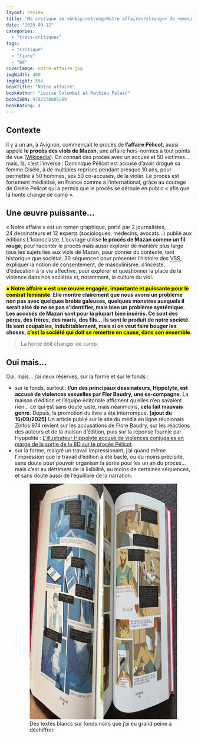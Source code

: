 ```yaml
---
layout: review
title: 'Ma critique de «&nbsp;<strong>Notre affaire</strong>» de <em>Louise Colombet et Mathieu Palain</em>'
date: "2025-09-12"
categories: 
  - "trucs-critiques"
tags: 
  - "critique"
  - "livre"
  - "bd"
coverImage: notre-affaire.jpg
imgWidth: 400
imgHeight: 554
bookTitle: "Notre affaire"
bookAuthor: "Louise Colombet et Mathieu Palain"
bookISBN: 9782378805289                   
bookRating: 4
---
```


<h2>Contexte</h2>

<p>Il y a un an, à Avignon, commençait le procès de <strong>l’affaire Pélicot</strong>, aussi appelé <strong>le procès des viols de Mazan</strong>, une affaire hors-normes à tout points de vue (<a href="https://fr.wikipedia.org/wiki/Affaire_des_viols_de_Mazan">Wikipedia</a>). On connait des procès avec un accusé et 50&nbsp;victimes… mais, là, c’est l’inverse&nbsp;: Dominique Pélicot est accusé d’avoir drogué sa femme Gisèle, à de multiples reprises pendant presque 10&nbsp;ans, pour permettre à 50&nbsp;hommes, ses 50&nbsp;co-accusés, de la violer. Le procès est fortement médiatisé, en France comme à l’international, grâce au courage de Gisèle Pelicot qui a permis que le procès se déroule en public «&nbsp;afin que la honte change de camp&nbsp;».</p>

<h2>Une œuvre puissante…</h2>

<p>«&nbsp;Notre affaire&nbsp;» est un roman graphique, porté par 2&nbsp;journalistes, 24&nbsp;dessinateurs et 12&nbsp;experts (sociologues, médecins, avocats…) publié aux éditions L’Iconoclaste. L’ouvrage utilise <strong>le procés de Mazan comme un fil rouge</strong>, pour raconter le procés mais aussi explorer de manière plus large tous les sujets liés aux viols de Mazan, pour donner du contexte, tant historique que sociétal. 30&nbsp;séquences pour présenter l’histoire des <abbr title="Violence Sexuelles et Sexistes">VSS</abbr>, expliquer la notion de consentement, de masculinisme. d’inceste, d’éducation à la vie affective, pour explorer et questionner la place de la violence dans nos sociétés et, notamment, la culture du viol.</p>

<p><strong><mark>«&nbsp;Notre affaire&nbsp;» est une œuvre engagée, importante et puissante pour le combat féministe</mark>. Elle montre clairement que nous avons un problème non pas avec quelques brebis galeuses, quelques monstres auxquels il serait aisé de ne se pas s’identifier, mais bien un problème systémique. Les accusés de Mazan sont pour la plupart bien insérés. Ce sont des pères, des frères, des maris, des fils… ils sont le produit de notre société. Ils sont coupables, indubitablement, mais si on veut faire bouger les choses, <mark>c’est la société qui doit se remettre en cause, dans son ensemble</mark>.</strong></p>

<blockquote class="citation">
  <p>La honte doit changer de camp.</p>
</blockquote>

<h2>Oui mais…</h2>

<p>Oui, mais… j’ai deux réserves, sur la forme et sur le fonds&nbsp;:</p>

<ul>
  <li>sur le fonds, surtout&nbsp;: <strong>l’un des principaux dessinateurs, Hippolyte, est accusé de violences sexuelles par Flor Baudry, une ex-compagne</strong>. La maison d’édition et l’équipe éditoriale affirment qu’elles n’en savaient rien… ce qui est sans doute juste, mais néanmoins, <strong>cela fait mauvais genre</strong>. Depuis, la promotion du livre a été interrompue. <strong>[ajout du 16/09/2025]</strong> Un article publié sur le site du média en ligne réunionais Zinfos 974 revient sur les accusations de Flore Baudry, sur les réactions des auteurs et de la maison d’édition, puis sur la réponse fournie par Hyppolite&nbsp;: <a href="https://www.zinfos974.com/lillustrateur-hippolyte-accuse-de-violences-conjugales-en-marge-de-la-sortie-de-la-bd-sur-le-proces-pelicot/">L'illustrateur Hippolyte accusé de violences conjugales en marge de la sortie de la <abbr>BD</abbr> sur le procès Pélicot</a>.</li>
  <li>
    sur la forme, malgré un travail impressionant, j’ai quand même l’impression que le travail d’édition a été baclé, ou du moins précipité, sans doute pour pouvoir organiser la sortie pour les un an du procès… mais c’est au détriment de la lisibilité, au moins de certaines séquences, et sans doute aussi de l’équilibre de la narration.
    <figure>
      <img src="/images/2025/09/notre-affaire-pages.jpg" width="960" height="640" alt="Deux pages de la BD qui comportent des textes blancs (et fins) affichés sur fonds noir">
      <figcaption>Des textes blancs sur fonds noirs que j’ai eu grand peine à déchiffrer</figcaption>
    </figure>
  </li>
</ul>
